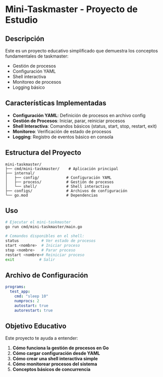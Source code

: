 # **Mini-Taskmaster - Proyecto de Estudio**

## **Descripción**
Este es un proyecto educativo simplificado que demuestra los conceptos fundamentales de taskmaster:
- Gestión de procesos
- Configuración YAML
- Shell interactiva
- Monitoreo de procesos
- Logging básico

## **Características Implementadas**
- **Configuración YAML**: Definición de procesos en archivo config
- **Gestión de Procesos**: Iniciar, parar, reiniciar procesos
- **Shell Interactiva**: Comandos básicos (status, start, stop, restart, exit)
- **Monitoreo**: Verificación de estado de procesos
- **Logging**: Registro de eventos básico en consola

## **Estructura del Proyecto**
```
mini-taskmaster/
├── cmd/mini-taskmaster/    # Aplicación principal
├── internal/
│   ├── config/            # Configuración YAML
│   ├── process/           # Gestión de procesos
│   └── shell/             # Shell interactiva
├── configs/               # Archivos de configuración
└── go.mod                 # Dependencias
```

## **Uso**
```bash
# Ejecutar el mini-taskmaster
go run cmd/mini-taskmaster/main.go

# Comandos disponibles en el shell:
status          # Ver estado de procesos
start <nombre>  # Iniciar proceso
stop <nombre>   # Parar proceso
restart <nombre># Reiniciar proceso
exit           # Salir
```

## **Archivo de Configuración**
```yaml
programs:
  test_app:
    cmd: "sleep 10"
    numprocs: 2
    autostart: true
    autorestart: true
```

## **Objetivo Educativo**
Este proyecto te ayuda a entender:
1. **Cómo funciona la gestión de procesos en Go**
2. **Cómo cargar configuración desde YAML**
3. **Cómo crear una shell interactiva simple**
4. **Cómo monitorear procesos del sistema**
5. **Conceptos básicos de concurrencia**